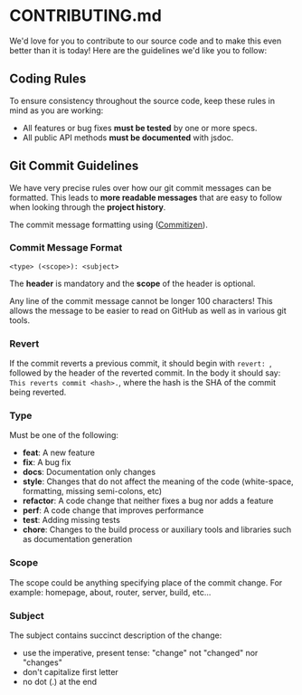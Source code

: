 # CONTRIBUTING.md

We'd love for you to contribute to our source code and to make this even better than it is
today! Here are the guidelines we'd like you to follow:

## <a name="rules"></a> Coding Rules
To ensure consistency throughout the source code, keep these rules in mind as you are working:

* All features or bug fixes **must be tested** by one or more specs.
* All public API methods **must be documented** with jsdoc.

## <a name="commit"></a> Git Commit Guidelines

We have very precise rules over how our git commit messages can be formatted.  This leads to **more
readable messages** that are easy to follow when looking through the **project history**.

The commit message formatting using ([Commitizen](https://github.com/commitizen/cz-cli)).

### Commit Message Format

```
<type> (<scope>): <subject>
```

The **header** is mandatory and the **scope** of the header is optional.

Any line of the commit message cannot be longer 100 characters! This allows the message to be easier
to read on GitHub as well as in various git tools.

### Revert
If the commit reverts a previous commit, it should begin with `revert: `, followed by the header of the reverted commit. In the body it should say: `This reverts commit <hash>.`, where the hash is the SHA of the commit being reverted.

### Type
Must be one of the following:

* **feat**: A new feature
* **fix**: A bug fix
* **docs**: Documentation only changes
* **style**: Changes that do not affect the meaning of the code (white-space, formatting, missing
  semi-colons, etc)
* **refactor**: A code change that neither fixes a bug nor adds a feature
* **perf**: A code change that improves performance
* **test**: Adding missing tests
* **chore**: Changes to the build process or auxiliary tools and libraries such as documentation
  generation

### Scope
The scope could be anything specifying place of the commit change. For example: homepage, about, router, server, build, etc...

### Subject
The subject contains succinct description of the change:

* use the imperative, present tense: "change" not "changed" nor "changes"
* don't capitalize first letter
* no dot (.) at the end

